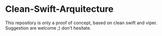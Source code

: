# Clean-Swift-Arquitecture
This repository is only a proof of concept, based on clean swift and viper. Suggestion are welcome ;) don't hesitate.
